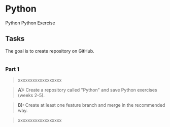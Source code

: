 # Python
Python Python Exercise

## Tasks ##
The goal is to create repository on GitHub.
#
### Part 1 
>xxxxxxxxxxxxxxxxxx

>**A):**  Create a repository  called "Python" and save Python exercises (weeks 2-5). 

>**B):**  Create at least one feature branch and merge in the recommended way. 

>xxxxxxxxxxxxxxxxxx
